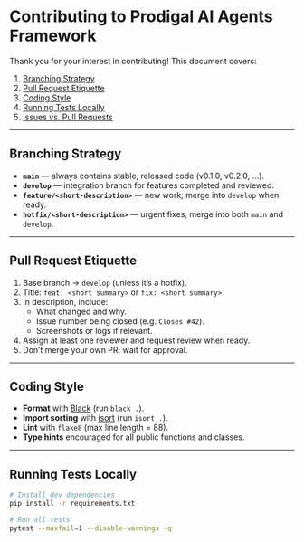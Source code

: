 <!-- CONTRIBUTING.md -->
# Contributing to Prodigal AI Agents Framework

Thank you for your interest in contributing! This document covers:

1. [Branching Strategy](#branching-strategy)  
2. [Pull Request Etiquette](#pull-request-etiquette)  
3. [Coding Style](#coding-style)  
4. [Running Tests Locally](#running-tests-locally)  
5. [Issues vs. Pull Requests](#issues-vs-pull-requests)

---

## Branching Strategy

- **`main`** — always contains stable, released code (v0.1.0, v0.2.0, …).  
- **`develop`** — integration branch for features completed and reviewed.  
- **`feature/<short-description>`** — new work; merge into `develop` when ready.  
- **`hotfix/<short-description>`** — urgent fixes; merge into both `main` and `develop`.

---

## Pull Request Etiquette

1. Base branch → `develop` (unless it’s a hotfix).  
2. Title: `feat: <short summary>` or `fix: <short summary>`.  
3. In description, include:  
   - What changed and why.  
   - Issue number being closed (e.g. `Closes #42`).  
   - Screenshots or logs if relevant.  
4. Assign at least one reviewer and request review when ready.  
5. Don’t merge your own PR; wait for approval.

---

## Coding Style

- **Format** with [Black](https://black.readthedocs.io/) (run `black .`).  
- **Import sorting** with [isort](https://pycqa.github.io/isort/) (run `isort .`).  
- **Lint** with `flake8` (max line length = 88).  
- **Type hints** encouraged for all public functions and classes.

---

## Running Tests Locally

```bash
# Install dev dependencies
pip install -r requirements.txt

# Run all tests
pytest --maxfail=1 --disable-warnings -q
